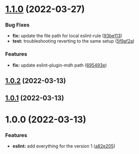 # [1.1.0](https://github.com/mydatahack/eslint-config-mdh-typescript-react/compare/v1.0.2...v1.1.0) (2022-03-27)


### Bug Fixes

* **fix:** update the file path for local eslint-rule ([93be113](https://github.com/mydatahack/eslint-config-mdh-typescript-react/commit/93be1138a24cafd1253aaf04b901a63ea8ae25e7))
* **test:** troubleshooting reverting to the same setup ([5f9af2a](https://github.com/mydatahack/eslint-config-mdh-typescript-react/commit/5f9af2abde107497d6bc3e9500f7cdaca3b99b48))


### Features

* **fix:** update eslint-plugin-mdh path ([695493e](https://github.com/mydatahack/eslint-config-mdh-typescript-react/commit/695493e36df17a4ad52db238b7feab1fad2d3b08))

## [1.0.2](https://github.com/mydatahack/eslint-config-mdh-typescript-react/compare/v1.0.1...v1.0.2) (2022-03-13)

## [1.0.1](https://github.com/mydatahack/eslint-config-mdh-typescript-react/compare/v1.0.0...v1.0.1) (2022-03-13)

# 1.0.0 (2022-03-13)


### Features

* **eslint:** add everything for the version 1 ([a82e205](https://github.com/mydatahack/eslint-config-mdh-typescript-react/commit/a82e205bf440cd5d835fcd1f51823fe504391219))
